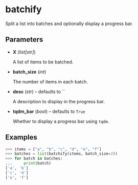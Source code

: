 # batchify

Split a list into batches and optionally display a progress bar.



## Parameters

- **X** (*list[str]*)

    A list of items to be batched.

- **batch_size** (*int*)

    The number of items in each batch.

- **desc** (*str*) – defaults to ``

    A description to display in the progress bar.

- **tqdm_bar** (*bool*) – defaults to `True`

    Whether to display a progress bar using `tqdm`.



## Examples

```python
>>> items = ["a", "b", "c", "d", "e", "f"]
>>> batches = list(batchify(items, batch_size=2))
>>> for batch in batches:
...     print(batch)
['a', 'b']
['c', 'd']
['e', 'f']
```

